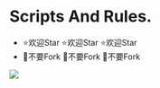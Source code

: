 # Scripts And Rules.

- ⭐️欢迎Star   ⭐️欢迎Star   ⭐️欢迎Star
- 🚫不要Fork 🚫不要Fork 🚫不要Fork

![](https://raw.githubusercontent.com/Centralmatrix3/Scripts-Rules/Master/Matrix-icon/Matrix/D-001.JPG)